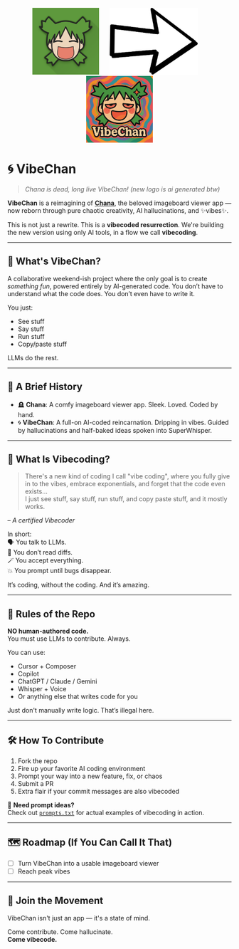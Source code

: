 <p align="center">
  <img src="assets/promo/chana.png" alt="Old Chana Logo" height="150"/>
  <img src="assets/promo/arrow.png" alt="Arrow" height="150" style="margin: 0 20px;"/>
  <img src="assets/promo/vibechan.png" alt="VibeChan Banner" height="150"/>
</p>

# 🌀 VibeChan

> _Chana is dead, long live VibeChan!_ _(new logo is ai generated btw)_

**VibeChan** is a reimagining of [**Chana**](https://apkpure.com/chana-superior-4chan-reader/com.basedorg.chana), the beloved imageboard viewer app — now reborn through pure chaotic creativity, AI hallucinations, and ✨vibes✨.

This is not just a rewrite. This is a **vibecoded resurrection**. We're building the new version using only AI tools, in a flow we call **vibecoding**.

---

## 🌈 What's VibeChan?

A collaborative weekend-ish project where the only goal is to create *something fun*, powered entirely by AI-generated code. You don’t have to understand what the code does. You don’t even have to write it.

You just:
- See stuff  
- Say stuff  
- Run stuff  
- Copy/paste stuff  

LLMs do the rest.

---

## 📖 A Brief History

- 🪦 **Chana**: A comfy imageboard viewer app. Sleek. Loved. Coded by hand.  
- 🌀 **VibeChan**: A full-on AI-coded reincarnation. Dripping in vibes. Guided by hallucinations and half-baked ideas spoken into SuperWhisper.

---

## 🧠 What Is Vibecoding?

> There's a new kind of coding I call "vibe coding", where you fully give in to the vibes, embrace exponentials, and forget that the code even exists...  
> I just see stuff, say stuff, run stuff, and copy paste stuff, and it mostly works.

– *A certified Vibecoder*

In short:  
🗣️ You talk to LLMs.  
🧠 You don’t read diffs.  
🪄 You accept everything.  
💥 You prompt until bugs disappear.

It’s coding, without the coding. And it’s amazing.

---

## 🚫 Rules of the Repo

**NO human-authored code.**  
You must use LLMs to contribute. Always.

You can use:
- Cursor + Composer  
- Copilot  
- ChatGPT / Claude / Gemini  
- Whisper + Voice  
- Or anything else that writes code for you  

Just don't manually write logic. That’s illegal here.

---

## 🛠️ How To Contribute

1. Fork the repo  
2. Fire up your favorite AI coding environment  
3. Prompt your way into a new feature, fix, or chaos  
4. Submit a PR  
5. Extra flair if your commit messages are also vibecoded

📝 **Need prompt ideas?**  
Check out [`prompts.txt`](prompts.txt) for actual examples of vibecoding in action.

---

## 🗺️ Roadmap (If You Can Call It That)

- [ ] Turn VibeChan into a usable imageboard viewer  
- [ ] Reach peak vibes

---

## 💌 Join the Movement

VibeChan isn't just an app — it's a state of mind.

Come contribute. Come hallucinate.  
**Come vibecode.**

